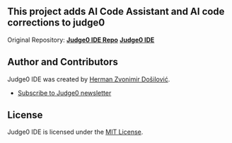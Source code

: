 ## This project adds AI Code Assistant and AI code corrections to judge0
Original Repository: [**Judge0 IDE Repo**](https://github.com/judge0/ide)
[**Judge0 IDE**](https://ide.judge0.com)





## Author and Contributors
Judge0 IDE was created by [Herman Zvonimir Došilović](https://github.com/hermanzdosilovic).
* [Subscribe to Judge0 newsletter](https://subscribe.judge0.com)
  

## License
Judge0 IDE is licensed under the [MIT License](https://github.com/judge0/ide/blob/master/LICENSE).
